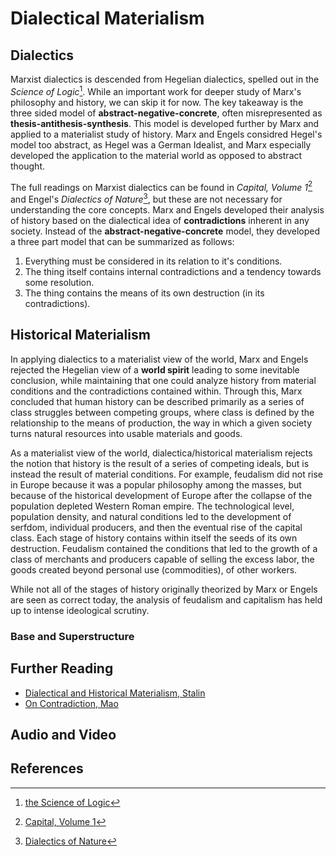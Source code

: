 # Dialectical Materialism

## Dialectics
Marxist dialectics is descended from Hegelian dialectics, spelled out in the _Science of Logic_[^1]. While an important work for deeper study of Marx's philosophy and history, we can skip it for now. The key takeaway is the three sided model of **abstract-negative-concrete**, often misrepresented as **thesis-antithesis-synthesis**. This model is developed further by Marx and applied to a materialist study of history. Marx and Engels considred Hegel's model too abstract, as Hegel was a German Idealist, and Marx especially developed the application to the material world as opposed to abstract thought.

The full readings on Marxist dialectics can be found in _Capital, Volume 1_[^2] and Engel's _Dialectics of Nature_[^3], but these are not necessary for understanding the core concepts. Marx and Engels developed their analysis of history based on the dialectical idea of **contradictions** inherent in any society. Instead of the **abstract-negative-concrete** model, they developed a three part model that can be summarized as follows:

1. Everything must be considered in its relation to it's conditions.
2. The thing itself contains internal contradictions and a tendency towards some resolution.
3. The thing contains the means of its own destruction (in its contradictions).

## Historical Materialism
In applying dialectics to a materialist view of the world, Marx and Engels rejected the Hegelian view of a **world spirit** leading to some inevitable conclusion, while maintaining that one could analyze history from material conditions and the contradictions contained within. Through this, Marx concluded that human history can be described primarily as a series of class struggles between competing groups, where class is defined by the relationship to the means of production, the way in which a given society turns natural resources into usable materials and goods.

As a materialist view of the world, dialectica/historical materialism rejects the notion that history is the result of a series of competing ideals, but is instead the result of material conditions. For example, feudalism did not rise in Europe because it was a popular philosophy among the masses, but because of the historical development of Europe after the collapse of the population depleted Western Roman empire. The technological level, population density, and natural conditions led to the development of serfdom, individual producers, and then the eventual rise of the capital class. Each stage of history contains within itself the seeds of its own destruction. Feudalism contained the conditions that led to the growth of a class of merchants and producers capable of selling the excess labor, the goods created beyond personal use (commodities), of other workers.

While not all of the stages of history originally theorized by Marx or Engels are seen as correct today, the analysis of feudalism and capitalism has held up to intense ideological scrutiny.

### Base and Superstructure

## Further Reading
* [Dialectical and Historical Materialism, Stalin](https://www.marxists.org/reference/archive/stalin/works/1938/09.htm)
* [On Contradiction, Mao](https://www.marxists.org/reference/archive/mao/selected-works/volume-1/mswv1_17.htm)

## Audio and Video

## References
[^1]: [the Science of Logic](https://www.marxists.org/reference/archive/hegel/works/hl/)

[^2]: [Capital, Volume 1](https://www.marxists.org/archive/marx/works/1867-c1/)

[^3]: [Dialectics of Nature](https://www.marxists.org/archive/marx/works/1883/don/index.htm)

